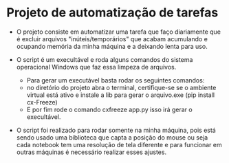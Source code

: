 # Projeto de automatização de tarefas

- O projeto consiste em automatizar uma tarefa que faço diariamente que é excluir arquivos "inúteis/temporários" que acabam acumulando e ocupando memória da minha máquina e a deixando lenta para uso.

- O script é um execultável e roda alguns comandos do sistema operacional Windows que faz essa limpeza de arquivos.
  - Para gerar um executável basta rodar os seguintes comandos:
  - no diretório do projeto abra o terminal, certifique-se se o ambiente virtual está ativo e instale a lib para gerar o arquivo.exe (pip install cx-Freeze)
  - E por fim rode o comando cxfreeze app.py isso irá gerar o execultável.

- O script foi realizado para rodar somente na minha máquina, pois está sendo usado uma biblioteca que capta a posição do mouse ou seja cada notebook tem uma resolução de tela diferente e para funcionar em outras máquinas é necessário realizar esses ajustes.